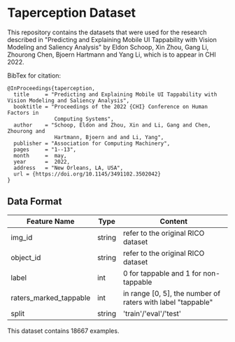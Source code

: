 # Taperception Dataset

This repository contains the datasets that were used for the research described
in "Predicting and Explaining Mobile UI Tappability with Vision Modeling and
Saliency Analysis" by Eldon Schoop, Xin Zhou, Gang Li, Zhourong Chen, Bjoern
Hartmann and Yang Li, which is to appear in CHI 2022.


BibTex for citation:

```
@InProceedings{taperception,
  title     = "Predicting and Explaining Mobile UI Tappability with Vision Modeling and Saliency Analysis",
  booktitle = "Proceedings of the 2022 {CHI} Conference on Human Factors in
               Computing Systems",
  author    = "Schoop, Eldon and Zhou, Xin and Li, Gang and Chen, Zhourong and
               Hartmann, Bjoern and and Li, Yang",
  publisher = "Association for Computing Machinery",
  pages     = "1--13",
  month     =  may,
  year      =  2022,
  address   = "New Orleans, LA, USA",
  url = {https://doi.org/10.1145/3491102.3502042}
}
```

## Data Format
| Feature Name            | Type   | Content                                  |
| ----------------------- | ------ | ---------------------------------------- |
| img_id                  | string | refer to the original RICO dataset |
| object_id               | string | refer to the original RICO dataset |
| label                   | int    | 0 for tappable and 1 for non-tappable |
| raters_marked_tappable  | int    | in range [0, 5], the number of raters with label "tappable" |
| split                   | string | 'train'/'eval'/'test' | 

This dataset contains 18667 examples.
